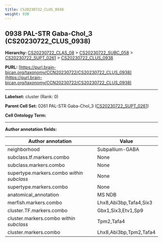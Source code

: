 ```yaml
---
title: CS20230722_CLUS_0938
weight: 938
---
```

## 0938 PAL-STR Gaba-Chol_3 (CS20230722_CLUS_0938)
<b>Hierarchy: </b>
[CS20230722_CLAS_08](../CS20230722_CLAS_08) >
[CS20230722_SUBC_058](../CS20230722_SUBC_058) >
[CS20230722_SUPT_0261](../CS20230722_SUPT_0261) >
[CS20230722_CLUS_0938](../CS20230722_CLUS_0938)

**PURL:** [https://purl.brain-bican.org/taxonomy/CCN20230722/CS20230722_CLUS_0938](https://purl.brain-bican.org/taxonomy/CCN20230722/CS20230722_CLUS_0938)

---


**Labelset:** cluster (Rank: 0)

**Parent Cell Set:** 0261 PAL-STR Gaba-Chol_3 ([CS20230722_SUPT_0261](../CS20230722_SUPT_0261))



**Cell Ontology Term:** 

[MARKER GENES.]: #


---

[TRANSFERRED ANNOTATIONS.]: #


[AUTHOR ANNOTATION FIELDS.]: #


**Author annotation fields:**

| Author annotation | Value |
|-------------------|-------|
|neighborhood|Subpallium-GABA|
|subclass.tf.markers.combo|None|
|subclass.markers.combo|None|
|supertype.markers.combo _within subclass_|None|
|supertype.markers.combo|None|
|anatomical_annotation|MS NDB|
|merfish.markers.combo|Lhx8,Abi3bp,Tafa4,Six3|
|cluster.TF.markers.combo|Gbx1,Six3,Etv1,Sp9|
|cluster.markers.combo _within subclass_|Tpm2,Tafa4|
|cluster.markers.combo|Lhx8,Abi3bp,Tpm2,Tafa4|
